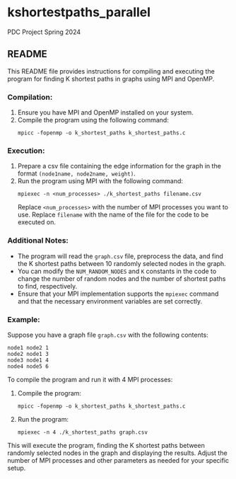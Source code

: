 # kshortestpaths_parallel
PDC Project Spring 2024

## README

This README file provides instructions for compiling and executing the program for finding K shortest paths in graphs using MPI and OpenMP.

### Compilation:

1. Ensure you have MPI and OpenMP installed on your system.
2. Compile the program using the following command:
   ```
   mpicc -fopenmp -o k_shortest_paths k_shortest_paths.c
   ```

### Execution:

1. Prepare a csv file containing the edge information for the graph in the format `(node1name, node2name, weight)`.
2. Run the program using MPI with the following command:
   ```
   mpiexec -n <num_processes> ./k_shortest_paths filename.csv
   ```
   Replace `<num_processes>` with the number of MPI processes you want to use.
   Replace `filename` with the name of the file for the code to be executed on.

### Additional Notes:

- The program will read the `graph.csv` file, preprocess the data, and find the K shortest paths between 10 randomly selected nodes in the graph.
- You can modify the `NUM_RANDOM_NODES` and `K` constants in the code to change the number of random nodes and the number of shortest paths to find, respectively.
- Ensure that your MPI implementation supports the `mpiexec` command and that the necessary environment variables are set correctly.

### Example:

Suppose you have a graph file `graph.csv` with the following contents:

```
node1 node2 1
node2 node1 3
node3 node1 4
node4 node5 6
```

To compile the program and run it with 4 MPI processes:

1. Compile the program:
   ```
   mpicc -fopenmp -o k_shortest_paths k_shortest_paths.c
   ```
2. Run the program:
   ```
   mpiexec -n 4 ./k_shortest_paths graph.csv
   ```

This will execute the program, finding the K shortest paths between randomly selected nodes in the graph and displaying the results. Adjust the number of MPI processes and other parameters as needed for your specific setup.
